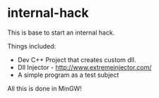 # internal-hack

This is base to start an internal hack.

Things included:
- Dev C++ Project that creates custom dll.
- Dll Injector - http://www.extremeinjector.com/
- A simple program as a test subject

All this is done in MinGW!
